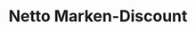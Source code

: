 ---
title: "Netto Marken-Discount"
url: /fuerstenwalde-spree/netto-marken-discount-lindenstrasse/
shop: Supermarkt
---